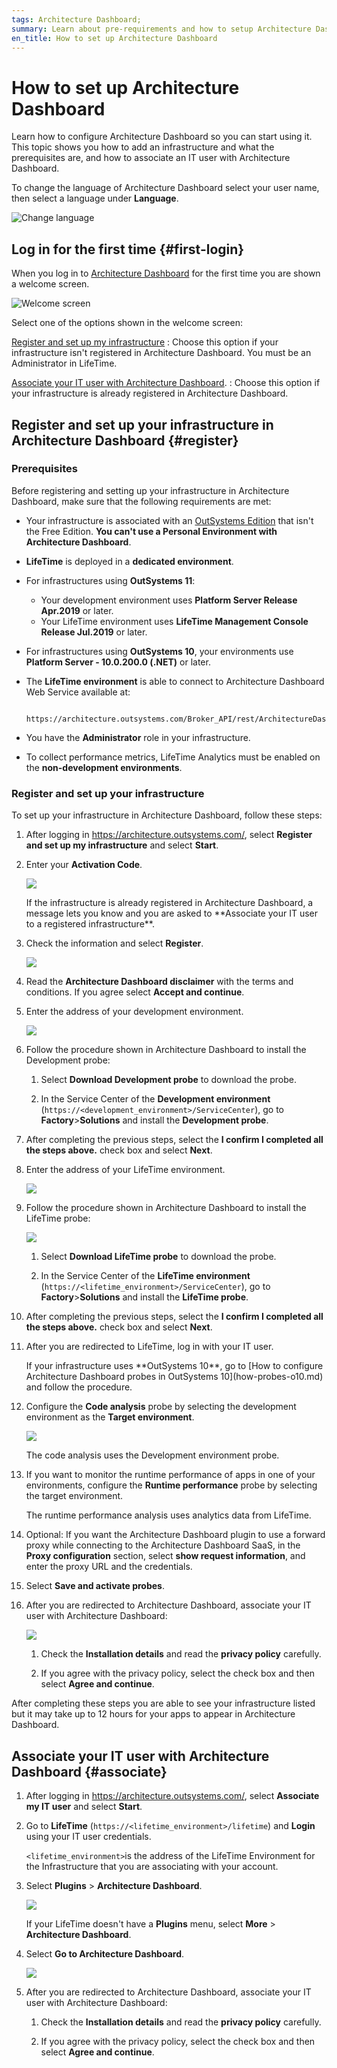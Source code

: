 ```yaml
---
tags: Architecture Dashboard;
summary: Learn about pre-requirements and how to setup Architecture Dashboard.
en_title: How to set up Architecture Dashboard
---
```



# How to set up Architecture Dashboard

Learn how to configure Architecture Dashboard so you can start using it.  
This topic shows you how to add an infrastructure and what the prerequisites are, and how to associate an IT user with Architecture Dashboard.

<div class="info" markdown="1">

To change the language of Architecture Dashboard select your user name, then select a language under **Language**.

![Change language](images/setup-language.png)

</div>

## Log in for the first time {#first-login}

When you log in to [Architecture Dashboard](https://architecture.outsystems.com/) for the first time you are shown a welcome screen.

![Welcome screen](images/setup-choose.png?width=600)

Select one of the options shown in the welcome screen:

[Register and set up my infrastructure](#register)
:   Choose this option if your infrastructure isn't registered in Architecture Dashboard. You must be an Administrator in LifeTime.

[Associate your IT user with Architecture Dashboard](#associate).
:   Choose this option if your infrastructure is already registered in Architecture Dashboard.

## Register and set up your infrastructure in Architecture Dashboard {#register}

### Prerequisites

Before registering and setting up your infrastructure in Architecture Dashboard, make sure that the following requirements are met:

* Your infrastructure is associated with an [OutSystems Edition](https://www.outsystems.com/pricing-and-editions/) that isn't the Free Edition. **You can't use a Personal Environment with Architecture Dashboard**.

* **LifeTime** is deployed in a **dedicated environment**.

* For infrastructures using **OutSystems 11**:

    * Your development environment uses **Platform Server Release Apr.2019** or later.
    * Your LifeTime environment uses **LifeTime Management Console Release Jul.2019** or later.	

* For infrastructures using **OutSystems 10**, your environments use **Platform Server - 10.0.200.0 (.NET)** or later.

* The **LifeTime environment** is able to connect to Architecture Dashboard Web Service available at:
    
        https://architecture.outsystems.com/Broker_API/rest/ArchitectureDashboard

* You have the **Administrator** role in your infrastructure.

* To collect performance metrics, LifeTime Analytics must be enabled on the **non-development environments**.

### Register and set up your infrastructure

To set up your infrastructure in Architecture Dashboard, follow these steps:

1. After logging in https://architecture.outsystems.com/, select **Register and set up my infrastructure** and select **Start**.

1. Enter your **Activation Code**.

    ![](images/setup-infrastructure-activation-code.png)

    <div class="info" markdown="1">
    If the infrastructure is already registered in Architecture Dashboard, a message lets you know and you are asked to **Associate your IT user to a registered infrastructure**.
    </div>

1. Check the information and select **Register**.

    ![](images/setup-infrastructure-activation-code-more.png)

1. Read the **Architecture Dashboard disclaimer** with the terms and conditions. If you agree select **Accept and continue**.

1. Enter the address of your development environment.

    ![](images/setup-infrastructure-dev-probe-address.png)

1. Follow the procedure shown in Architecture Dashboard to install the Development probe:

    1. Select **Download Development probe** to download the probe.

    1. In the Service Center of the **Development environment** (`https://<development_environment>/ServiceCenter`), go to **Factory**>**Solutions** and install the **Development probe**.

1. After completing the previous steps, select the **I confirm I completed all the steps above.** check box and select **Next**.

1. Enter the address of your LifeTime environment.

    ![](images/setup-infrastructure-lifetime-probe-address.png)

1. Follow the procedure shown in Architecture Dashboard to install the LifeTime probe:

    ![](images/setup-infrastructure-lifetime-probe-steps.png)

    1. Select **Download LifeTime probe** to download the probe.

    1. In the Service Center of the **LifeTime environment** (`https://<lifetime_environment>/ServiceCenter`), go to **Factory**>**Solutions** and install the **LifeTime probe**.

1. After completing the previous steps, select the **I confirm I completed all the steps above.** check box and select **Next**.

1. After you are redirected to LifeTime, log in with your IT user.

    <div class="info" markdown="1">
    If your infrastructure uses **OutSystems 10**, go to [How to configure Architecture Dashboard probes in OutSystems 10](how-probes-o10.md) and follow the procedure.
    </div>

1. Configure the **Code analysis** probe by selecting the development environment as the **Target environment**.

    ![](images/setup-probes-configure-lt.png)

    <div class="info" markdown="1">
    The code analysis uses the Development environment probe.
    </div>

1. If you want to monitor the runtime performance of apps in one of your environments, configure the **Runtime performance** probe by selecting the target environment.

    <div class="info" markdown="1">
    The runtime performance analysis uses analytics data from LifeTime.
    </div>

1. Optional: If you want the Architecture Dashboard plugin to use a forward proxy while connecting to the Architecture Dashboard SaaS, in the **Proxy configuration** section, select **show request information**, and enter the proxy URL and the credentials.

1. Select **Save and activate probes**.

1. After you are redirected to Architecture Dashboard, associate your IT user with Architecture Dashboard:

    ![](images/setup-associate-accept.png)

    1. Check the **Installation details** and read the **privacy policy** carefully.

    1. If you agree with the privacy policy, select the check box and then select **Agree and continue**.

After completing these steps you are able to see your infrastructure listed but it may take up to 12 hours for your apps to appear in Architecture Dashboard.

## Associate your IT user with Architecture Dashboard {#associate}

1. After logging in https://architecture.outsystems.com/, select **Associate my IT user** and select **Start**.

1. Go to **LifeTime** (`https://<lifetime_environment>/lifetime`) and **Login** using your IT user credentials.

    `<lifetime_environment>`is the address of the LifeTime Environment for the Infrastructure that you are associating with your account.

1. Select **Plugins** \> **Architecture Dashboard**.

    ![](images/setup-plugin-lt.png)

    <div class="info" markdown="1">

    If your LifeTime doesn't have a **Plugins** menu, select **More** \> **Architecture Dashboard**.

    </div>

1. Select **Go to Architecture Dashboard**.

    ![](images/setup-plugin-go-to-lt.png)

1. After you are redirected to Architecture Dashboard, associate your IT user with Architecture Dashboard:

    1. Check the **Installation details** and read the **privacy policy** carefully.

    1. If you agree with the privacy policy, select the check box and then select **Agree and continue**.
